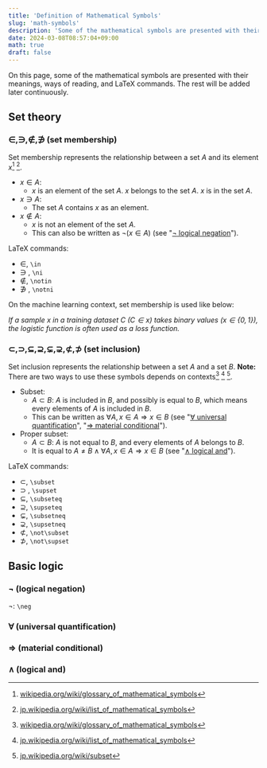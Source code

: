 ```yaml
---
title: 'Definition of Mathematical Symbols'
slug: 'math-symbols'
description: 'Some of the mathematical symbols are presented with their meanings, ways of reading, and LaTeX commands. The rest will be added later continuously.'
date: 2024-03-08T08:57:04+09:00
math: true
draft: false
---
```


On this page, some of the mathematical symbols are presented with their meanings, ways of reading, and LaTeX commands. The rest will be added later continuously.

## Set theory

### $\in, \ni, \notin, \notni$ (set membership)

Set membership represents the relationship between a set $A$ and its element $x$[^1] [^2].

* $x \in A$: 
  * $x$ is an element of the set $A$. $x$ belongs to the set $A$. $x$ is in the set $A$.
* $x \ni A$:
  * The set $A$ contains $x$ as an element.
* $x \notin A$:
  * $x$ is not an element of the set $A$.
  * This can also be written as $\neg(x \in A)$ (see "[$\neg$ logical negation](#neg-logical-negation)").

LaTeX commands:

* $\in$, ``\in``
* $\ni$ , ``\ni``
* $\notin$, ``\notin``
* $\notni$ , ``\notni``

On the machine learning context, set membership is used like below:

*If a sample $x$ in a training dataset $C$ ($C \in x$) takes binary values ($x \in \lbrace 0, 1 \rbrace$), the logistic function is often used as a loss function.*

### $\subset, \supset, \subseteq, \supseteq, \subsetneq, \supsetneq, \not\subset, \not\supset$ (set inclusion)

Set inclusion represents the relationship between a set $A$ and a set $B$. **Note:** There are two ways to use these symbols depends on contexts[^1] [^2] [^3].

* Subset:
  * $A \subset B$: $A$ is included in $B$, and possibly is equal to $B$, which means every elements of $A$ is included in $B$.
  * This can be written as $\forall A, x \in A \Rightarrow x \in B$ (see "[$\forall$ universal quantification](#forall-universal-quantification)", "[$\Rightarrow$ material conditional](#rightarrow-material-conditional)").
* Proper subset:
  * $A \subset B$: $A$ is not equal to $B$, and every elements of $A$ belongs to $B$.
  * It is equal to $A \ne B \wedge \forall A, x \in A \Rightarrow x \in B$ (see "[$\wedge$ logical and](#wedge-logical-and)").

LaTeX commands:

* $\subset$, ``\subset``
* $\supset$ , ``\supset``
* $\subseteq$, ``\subseteq``
* $\supseteq$, ``\supseteq``
* $\subsetneq$, ``\subsetneq``
* $\supsetneq$, `\supsetneq`
* $\not\subset$, ``\not\subset``
* $\not\supset$, ``\not\supset``

## Basic logic

### $\neg$ (logical negation)

$\neg$: ``\neg``

### $\forall$ (universal quantification)

### $\Rightarrow$ (material conditional)

### $\wedge$ (logical and)

[^1]: [wikipedia.org/wiki/glossary_of_mathematical_symbols](https://en.wikipedia.org/wiki/Glossary_of_mathematical_symbols)

[^2]: [jp.wikipedia.org/wiki/list_of_mathematical_symbols](https://ja.wikipedia.org/wiki/%E6%95%B0%E5%AD%A6%E8%A8%98%E5%8F%B7%E3%81%AE%E8%A1%A8)

[^3]: [jp.wikipedia.org/wiki/subset](https://ja.wikipedia.org/wiki/%E9%83%A8%E5%88%86%E9%9B%86%E5%90%88)
